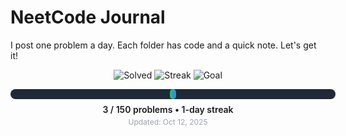 # NeetCode Journal

I post one problem a day. Each folder has code and a quick note. Let's get it!

<!-- PROGRESS_START -->
<div align="center">

  <img src="https://img.shields.io/badge/Solved-3-22c55e?style=for-the-badge" alt="Solved">
  <img src="https://img.shields.io/badge/Streak-1_day-3b82f6?style=for-the-badge" alt="Streak">
  <img src="https://img.shields.io/badge/Goal-150_problems-8b5cf6?style=for-the-badge" alt="Goal">

  <div style="margin-top:14px;background:#1f2937;border-radius:10px;width:520px;height:16px;display:inline-block;">
    <div style="background:linear-gradient(90deg,#22c55e,#3b82f6);height:16px;width:2%;border-radius:10px;"></div>
  </div>

  <div style="margin-top:8px;font-weight:600;">3 / 150 problems • 1-day streak</div>
  <div style="margin-top:4px;font-size:12px;color:#9ca3af;">Updated: Oct 12, 2025</div>

</div>
<!-- PROGRESS_END -->
